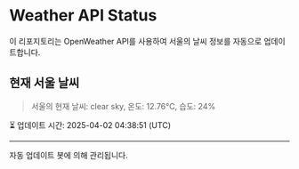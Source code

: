 
# Weather API Status

이 리포지토리는 OpenWeather API를 사용하여 서울의 날씨 정보를 자동으로 업데이트합니다.

## 현재 서울 날씨
> 서울의 현재 날씨: clear sky, 온도: 12.76°C, 습도: 24%

⏳ 업데이트 시간: 2025-04-02 04:38:51 (UTC)

---
자동 업데이트 봇에 의해 관리됩니다.
